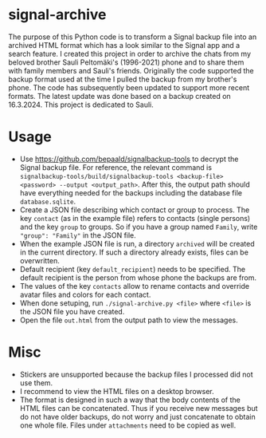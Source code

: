 # signal-archive
The purpose of this Python code is to transform a Signal backup file into an archived HTML format which has a look similar to the Signal app and a search feature. I created this project in order to archive the chats from my beloved brother Sauli Peltomäki's (1996-2021) phone and to share them with family members and Sauli's friends. Originally the code supported the backup format used at the time I pulled the backup from my brother's phone. The code has subsequently been updated to support more recent formats. The latest update was done based on a backup created on 16.3.2024. This project is dedicated to Sauli.

# Usage
* Use <https://github.com/bepaald/signalbackup-tools> to decrypt the Signal backup file. For reference, the relevant command is `signalbackup-tools/build/signalbackup-tools <backup-file> <password> --output <output_path>`. After this, the output path should have everything needed for the backups including the database file `database.sqlite`.
* Create a JSON file describing which contact or group to process. The key `contact` (as in the example file) refers to contacts (single persons) and the key `group` to groups. So if you have a group named `Family`, write `"group": "Family"` in the JSON file.
* When the example JSON file is run, a directory `archived` will be created in the current directory. If such a directory already exists, files can be overwritten.
* Default recipient (key `default_recipient`) needs to be specified. The default recipient is the person from whose phone the backups are from.
* The values of the key `contacts` allow to rename contacts and override avatar files and colors for each contact.
* When done setuping, run `./signal-archive.py <file>` where `<file>` is the JSON file you have created.
* Open the file `out.html` from the output path to view the messages.

# Misc
* Stickers are unsupported because the backup files I processed did not use them.
* I recommend to view the HTML files on a desktop browser.
* The format is designed in such a way that the body contents of the HTML files can be concatenated. Thus if you receive new messages but do not have older backups, do not worry and just concatenate to obtain one whole file. Files under `attachments` need to be copied as well.

